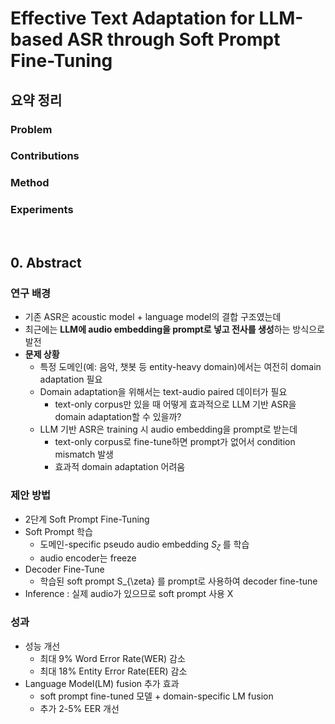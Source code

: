 # Effective Text Adaptation for LLM-based ASR through Soft Prompt Fine-Tuning

## 요약 정리
### Problem


### Contributions


### Method


### Experiments



<br>  
  
## 0. Abstract
### 연구 배경
- 기존 ASR은 acoustic model + language model의 결합 구조였는데
- 최근에는 **LLM에 audio embedding을 prompt로 넣고 전사를 생성**하는 방식으로 발전
- **문제 상황**
  - 특정 도메인(예: 음악, 챗봇 등 entity-heavy domain)에서는 여전히 domain adaptation 필요
  - Domain adaptation을 위해서는 text-audio paired 데이터가 필요
    - text-only corpus만 있을 때 어떻게 효과적으로 LLM 기반 ASR을 domain adaptation할 수 있을까?
  - LLM 기반 ASR은 training 시 audio embedding을 prompt로 받는데
    - text-only corpus로 fine-tune하면 prompt가 없어서 condition mismatch 발생
    - 효과적 domain adaptation 어려움 
   
### 제안 방법
- 2단계 Soft Prompt Fine-Tuning
- Soft Prompt 학습
  - 도메인-specific pseudo audio embedding $S_{\zeta}$ 를 학습
  - audio encoder는 freeze
- Decoder Fine-Tune
  - 학습된 soft prompt S_{\zeta} 를 prompt로 사용하여 decoder fine-tune
- Inference : 실제 audio가 있으므로 soft prompt 사용 X

### 성과
- 성능 개선
  - 최대 9% Word Error Rate(WER) 감소
  - 최대 18% Entity Error Rate(EER) 감소
- Language Model(LM) fusion 추가 효과
  - soft prompt fine-tuned 모델 + domain-specific LM fusion
  - 추가 2-5% EER 개선  
